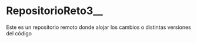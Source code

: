 # RepositorioReto3__
Este es un repositorio remoto donde alojar los cambios o distintas versiones del código
